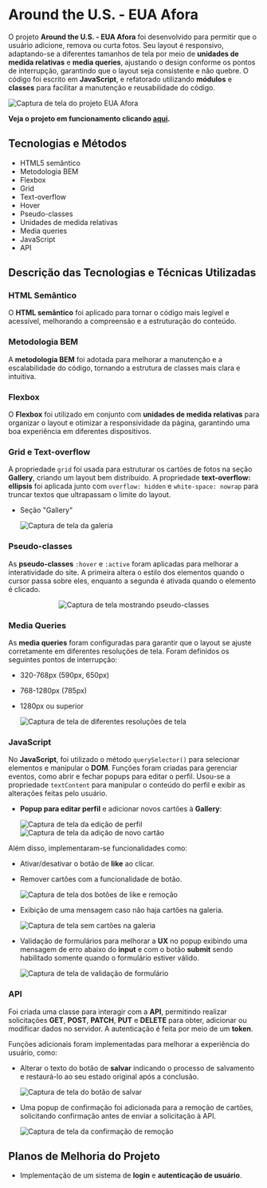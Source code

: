 # Around the U.S. - EUA Afora

O projeto **Around the U.S. - EUA Afora** foi desenvolvido para permitir que o usuário adicione, remova ou curta fotos. Seu layout é responsivo, adaptando-se a diferentes tamanhos de tela por meio de **unidades de medida relativas** e **media queries**, ajustando o design conforme os pontos de interrupção, garantindo que o layout seja consistente e não quebre. O código foi escrito em **JavaScript**, e refatorado utilizando **módulos** e **classes** para facilitar a manutenção e reusabilidade do código.

![Captura de tela do projeto EUA Afora](./src/images/screenshot_fullpage.png)

**Veja o projeto em funcionamento clicando [aqui](https://vinimello90.github.io/web_project_around).**

## Tecnologias e Métodos

- HTML5 semântico
- Metodologia BEM
- Flexbox
- Grid
- Text-overflow
- Hover
- Pseudo-classes
- Unidades de medida relativas
- Media queries
- JavaScript
- API

## Descrição das Tecnologias e Técnicas Utilizadas

### HTML Semântico

O **HTML semântico** foi aplicado para tornar o código mais legível e acessível, melhorando a compreensão e a estruturação do conteúdo.

### Metodologia BEM

A **metodologia BEM** foi adotada para melhorar a manutenção e a escalabilidade do código, tornando a estrutura de classes mais clara e intuitiva.

### Flexbox

O **Flexbox** foi utilizado em conjunto com **unidades de medida relativas** para organizar o layout e otimizar a responsividade da página, garantindo uma boa experiência em diferentes dispositivos.

### Grid e Text-overflow

A propriedade `grid` foi usada para estruturar os cartões de fotos na seção **Gallery**, criando um layout bem distribuído. A propriedade **text-overflow: ellipsis** foi aplicada junto com `overflow: hidden` e `white-space: nowrap` para truncar textos que ultrapassam o limite do layout.

- Seção "Gallery"

  ![Captura de tela da galeria](./src/images/gallery.png)

### Pseudo-classes

As **pseudo-classes** `:hover` e `:active` foram aplicadas para melhorar a interatividade do site. A primeira altera o estilo dos elementos quando o cursor passa sobre eles, enquanto a segunda é ativada quando o elemento é clicado.

<p align=center><img src="./src/images/pseudo-classes.png" alt="Captura de tela mostrando pseudo-classes"></p>

### Media Queries

As **media queries** foram configuradas para garantir que o layout se ajuste corretamente em diferentes resoluções de tela. Foram definidos os seguintes pontos de interrupção:

- 320-768px (590px, 650px)
- 768-1280px (785px)
- 1280px ou superior

  ![Captura de tela de diferentes resoluções de tela](./src/images/screen-size.png)

### JavaScript

No **JavaScript**, foi utilizado o método `querySelector()` para selecionar elementos e manipular o **DOM**. Funções foram criadas para gerenciar eventos, como abrir e fechar popups para editar o perfil. Usou-se a propriedade `textContent` para manipular o conteúdo do perfil e exibir as alterações feitas pelo usuário.

- **Popup para editar perfil** e adicionar novos cartões à **Gallery**:

  ![Captura de tela da edição de perfil](./src/images/profile-edit.png) ![Captura de tela da adição de novo cartão](./src/images/add-card.png)

Além disso, implementaram-se funcionalidades como:

- Ativar/desativar o botão de **like** ao clicar.
- Remover cartões com a funcionalidade de botão.

  ![Captura de tela dos botões de like e remoção](./src/images/cards_like_remove_btn.png)

- Exibição de uma mensagem caso não haja cartões na galeria.

  ![Captura de tela sem cartões na galeria](./src/images/no-cards.png)

- Validação de formulários para melhorar a **UX** no popup exibindo uma mensagem de erro abaixo do **input** e com o botão **submit** sendo habilitado somente quando o formulário estiver válido.

  ![Captura de tela de validação de formulário](./src/images/popup_validation.png)

### API

Foi criada uma classe para interagir com a **API**, permitindo realizar solicitações **GET**, **POST**, **PATCH**, **PUT** e **DELETE** para obter, adicionar ou modificar dados no servidor. A autenticação é feita por meio de um **token**.

Funções adicionais foram implementadas para melhorar a experiência do usuário, como:

- Alterar o texto do botão de **salvar** indicando o processo de salvamento e restaurá-lo ao seu estado original após a conclusão.

  ![Captura de tela do botão de salvar](./src/images/saving_button.png)

- Uma popup de confirmação foi adicionada para a remoção de cartões, solicitando confirmação antes de enviar a solicitação à API.

  ![Captura de tela da confirmação de remoção](./src/images/confirmation.png)

## Planos de Melhoria do Projeto

- Implementação de um sistema de **login** e **autenticação de usuário**.

